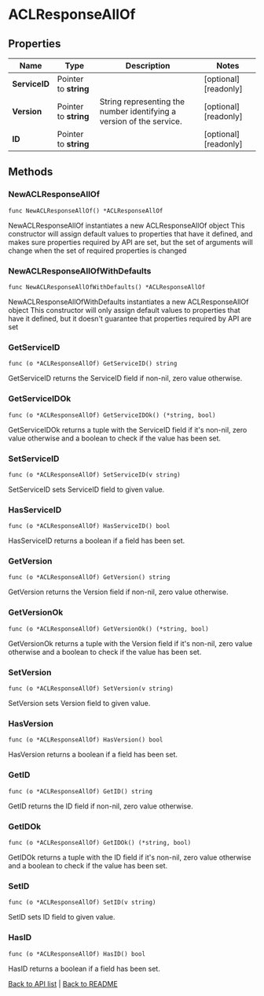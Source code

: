 # ACLResponseAllOf

## Properties

Name | Type | Description | Notes
------------ | ------------- | ------------- | -------------
**ServiceID** | Pointer to **string** |  | [optional] [readonly] 
**Version** | Pointer to **string** | String representing the number identifying a version of the service. | [optional] [readonly] 
**ID** | Pointer to **string** |  | [optional] [readonly] 

## Methods

### NewACLResponseAllOf

`func NewACLResponseAllOf() *ACLResponseAllOf`

NewACLResponseAllOf instantiates a new ACLResponseAllOf object
This constructor will assign default values to properties that have it defined,
and makes sure properties required by API are set, but the set of arguments
will change when the set of required properties is changed

### NewACLResponseAllOfWithDefaults

`func NewACLResponseAllOfWithDefaults() *ACLResponseAllOf`

NewACLResponseAllOfWithDefaults instantiates a new ACLResponseAllOf object
This constructor will only assign default values to properties that have it defined,
but it doesn't guarantee that properties required by API are set

### GetServiceID

`func (o *ACLResponseAllOf) GetServiceID() string`

GetServiceID returns the ServiceID field if non-nil, zero value otherwise.

### GetServiceIDOk

`func (o *ACLResponseAllOf) GetServiceIDOk() (*string, bool)`

GetServiceIDOk returns a tuple with the ServiceID field if it's non-nil, zero value otherwise
and a boolean to check if the value has been set.

### SetServiceID

`func (o *ACLResponseAllOf) SetServiceID(v string)`

SetServiceID sets ServiceID field to given value.

### HasServiceID

`func (o *ACLResponseAllOf) HasServiceID() bool`

HasServiceID returns a boolean if a field has been set.

### GetVersion

`func (o *ACLResponseAllOf) GetVersion() string`

GetVersion returns the Version field if non-nil, zero value otherwise.

### GetVersionOk

`func (o *ACLResponseAllOf) GetVersionOk() (*string, bool)`

GetVersionOk returns a tuple with the Version field if it's non-nil, zero value otherwise
and a boolean to check if the value has been set.

### SetVersion

`func (o *ACLResponseAllOf) SetVersion(v string)`

SetVersion sets Version field to given value.

### HasVersion

`func (o *ACLResponseAllOf) HasVersion() bool`

HasVersion returns a boolean if a field has been set.

### GetID

`func (o *ACLResponseAllOf) GetID() string`

GetID returns the ID field if non-nil, zero value otherwise.

### GetIDOk

`func (o *ACLResponseAllOf) GetIDOk() (*string, bool)`

GetIDOk returns a tuple with the ID field if it's non-nil, zero value otherwise
and a boolean to check if the value has been set.

### SetID

`func (o *ACLResponseAllOf) SetID(v string)`

SetID sets ID field to given value.

### HasID

`func (o *ACLResponseAllOf) HasID() bool`

HasID returns a boolean if a field has been set.


[Back to API list](../README.md#documentation-for-api-endpoints) | [Back to README](../README.md)
